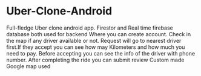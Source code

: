 # Uber-Clone-Android
Full-fledge Uber clone android app. Firestor and Real time firebase database both used for backend
Where you can create account. Check in the map if any driver available or not.
Request will go to nearest driver first.If they accept you can see how may Kilometers and how much you need to pay.
Before accepting you can see the info of the driver with phone number.
After completing the ride you can submit review
Custom made Google map used 
